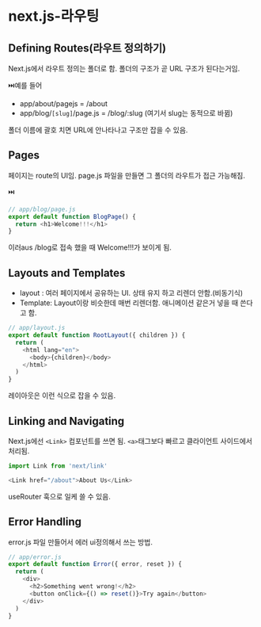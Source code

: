 # next.js-라우팅

## Defining Routes(라우트 정의하기)

Next.js에서 라우트 정의는 폴더로 함.
폴더의 구조가 곧 URL 구조가 된다는거임.

⏭️예를 들어 
- app/about/pagejs = /about
- app/blog/`[slug]`/page.js = /blog/:slug (여기서 slug는 동적으로 바뀜)

폴더 이름에 괄호 치면 URL에 안나타나고 구조만 잡을 수 있음.

## Pages
페이지는 route의 UI임. 
page.js 파일을 만들면 그 폴더의 라우트가 접근 가능해짐.

⏭️
```js
// app/blog/page.js
export default function BlogPage() {
  return <h1>Welcome!!!</h1>
}
```
이러aus /blog로 접속 했을 때 Welcome!!!가 보이게 됨.


## Layouts and Templates
- layout : 여러 페이지에서 공유하는 UI. 상태 유지 하고 리렌더 안함.(비동기식)
- Template: Layout이랑 비슷한데 매번 리렌더함. 애니메이션 같은거 넣을 때 쓴다고 함.

```js
// app/layout.js
export default function RootLayout({ children }) {
  return (
    <html lang="en">
      <body>{children}</body>
    </html>
  )
}
```
레이아웃은 이런 식으로 잡을 수 있음.

## Linking and Navigating

Next.js에선 `<Link>` 컴포넌트를 쓰면 됨. `<a>`태그보다 빠르고 클라이언트 사이드에서 처리됨.
```js
import Link from 'next/link'

<Link href="/about">About Us</Link>
```
useRouter 훅으로 일케 쓸 수 있음.

## Error Handling
error.js 파일 만들어서 에러 ui정의해서 쓰는 방법.
```js
// app/error.js
export default function Error({ error, reset }) {
  return (
    <div>
      <h2>Something went wrong!</h2>
      <button onClick={() => reset()}>Try again</button>
    </div>
  )
}
```
